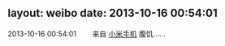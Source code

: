 layout: weibo
date: 2013-10-16 00:54:01
---
<meta name="referrer" content="no-referrer" />

2013-10-16 00:54:01  &nbsp;&nbsp;&nbsp;&nbsp;&nbsp;&nbsp; 来自 <a href="http://app.weibo.com/t/feed/22zMnn" rel="nofollow">小米手机</a>
腹饥…… ​​​
